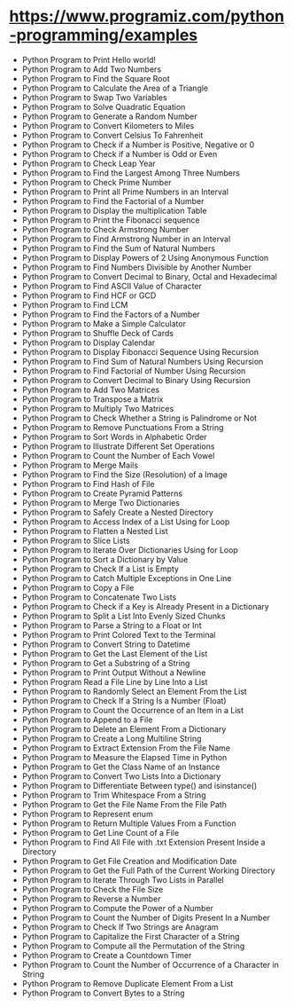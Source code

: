 # https://www.programiz.com/python-programming/examples
* Python Program to Print Hello world!
* Python Program to Add Two Numbers
* Python Program to Find the Square Root
* Python Program to Calculate the Area of a Triangle
* Python Program to Swap Two Variables
* Python Program to Solve Quadratic Equation
* Python Program to Generate a Random Number
* Python Program to Convert Kilometers to Miles
* Python Program to Convert Celsius To Fahrenheit
* Python Program to Check if a Number is Positive, Negative or 0
* Python Program to Check if a Number is Odd or Even
* Python Program to Check Leap Year
* Python Program to Find the Largest Among Three Numbers
* Python Program to Check Prime Number
* Python Program to Print all Prime Numbers in an Interval
* Python Program to Find the Factorial of a Number
* Python Program to Display the multiplication Table
* Python Program to Print the Fibonacci sequence
* Python Program to Check Armstrong Number
* Python Program to Find Armstrong Number in an Interval
* Python Program to Find the Sum of Natural Numbers
* Python Program to Display Powers of 2 Using Anonymous Function
* Python Program to Find Numbers Divisible by Another Number
* Python Program to Convert Decimal to Binary, Octal and Hexadecimal
* Python Program to Find ASCII Value of Character
* Python Program to Find HCF or GCD
* Python Program to Find LCM
* Python Program to Find the Factors of a Number
* Python Program to Make a Simple Calculator
* Python Program to Shuffle Deck of Cards
* Python Program to Display Calendar
* Python Program to Display Fibonacci Sequence Using Recursion
* Python Program to Find Sum of Natural Numbers Using Recursion
* Python Program to Find Factorial of Number Using Recursion
* Python Program to Convert Decimal to Binary Using Recursion
* Python Program to Add Two Matrices
* Python Program to Transpose a Matrix
* Python Program to Multiply Two Matrices
* Python Program to Check Whether a String is Palindrome or Not
* Python Program to Remove Punctuations From a String
* Python Program to Sort Words in Alphabetic Order
* Python Program to Illustrate Different Set Operations
* Python Program to Count the Number of Each Vowel
* Python Program to Merge Mails
* Python Program to Find the Size (Resolution) of a Image
* Python Program to Find Hash of File
* Python Program to Create Pyramid Patterns
* Python Program to Merge Two Dictionaries
* Python Program to Safely Create a Nested Directory
* Python Program to Access Index of a List Using for Loop
* Python Program to Flatten a Nested List
* Python Program to Slice Lists
* Python Program to Iterate Over Dictionaries Using for Loop
* Python Program to Sort a Dictionary by Value
* Python Program to Check If a List is Empty
* Python Program to Catch Multiple Exceptions in One Line
* Python Program to Copy a File
* Python Program to Concatenate Two Lists
* Python Program to Check if a Key is Already Present in a Dictionary
* Python Program to Split a List Into Evenly Sized Chunks
* Python Program to Parse a String to a Float or Int
* Python Program to Print Colored Text to the Terminal
* Python Program to Convert String to Datetime
* Python Program to Get the Last Element of the List
* Python Program to Get a Substring of a String
* Python Program to Print Output Without a Newline
* Python Program Read a File Line by Line Into a List
* Python Program to Randomly Select an Element From the List
* Python Program to Check If a String Is a Number (Float)
* Python Program to Count the Occurrence of an Item in a List
* Python Program to Append to a File
* Python Program to Delete an Element From a Dictionary
* Python Program to Create a Long Multiline String
* Python Program to Extract Extension From the File Name
* Python Program to Measure the Elapsed Time in Python
* Python Program to Get the Class Name of an Instance
* Python Program to Convert Two Lists Into a Dictionary
* Python Program to Differentiate Between type() and isinstance()
* Python Program to Trim Whitespace From a String
* Python Program to Get the File Name From the File Path
* Python Program to Represent enum
* Python Program to Return Multiple Values From a Function
* Python Program to Get Line Count of a File
* Python Program to Find All File with .txt Extension Present Inside a Directory
* Python Program to Get File Creation and Modification Date
* Python Program to Get the Full Path of the Current Working Directory
* Python Program to Iterate Through Two Lists in Parallel
* Python Program to Check the File Size
* Python Program to Reverse a Number
* Python Program to Compute the Power of a Number
* Python Program to Count the Number of Digits Present In a Number
* Python Program to Check If Two Strings are Anagram
* Python Program to Capitalize the First Character of a String
* Python Program to Compute all the Permutation of the String
* Python Program to Create a Countdown Timer
* Python Program to Count the Number of Occurrence of a Character in String
* Python Program to Remove Duplicate Element From a List
* Python Program to Convert Bytes to a String